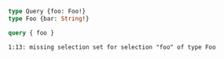 ```graphql
type Query {foo: Foo!}
type Foo {bar: String!}
```

```graphql
query { foo }
```

```
1:13: missing selection set for selection "foo" of type Foo
```